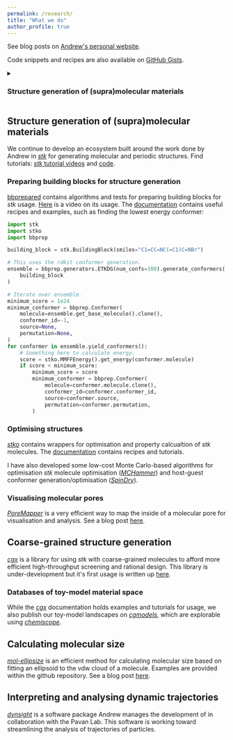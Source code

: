 ```yaml
---
permalink: /research/
title: "What we do"
author_profile: true
---
```


See blog posts on [Andrew's personal website](https://andrewtarzia.github.io/year-archive/).

Code snippets and recipes are also available on [GitHub Gists](https://gist.github.com/andrewtarzia).

<details>
   <summary>
      <h3> Structure generation of (supra)molecular materials </h3>
   </summary>
   <p>
      We continue to develop an ecosystem built around the work done by Andrew in <a href="https://github.com/lukasturcani/stk"><i>stk</i></a> for generating molecular and periodic structures. Find tutorials: <a href="https://www.youtube.com/watch?v=mPr9D7nCQ84&list=PLIWYdPQ9hLzVngMF8NOkiApMtgc_ZwZgO"><i>stk</i> tutorial videos</a> and <a href="https://github.com/andrewtarzia/stk-examples">code</a>.
   </p>
</details>



## Structure generation of (supra)molecular materials

We continue to develop an ecosystem built around the work done by Andrew in [<i>stk</i>](https://github.com/lukasturcani/stk) for generating molecular and periodic structures. Find tutorials: [<i>stk</i> tutorial videos](https://www.youtube.com/watch?v=mPr9D7nCQ84&list=PLIWYdPQ9hLzVngMF8NOkiApMtgc_ZwZgO) and [code](https://github.com/andrewtarzia/stk-examples).


### Preparing building blocks for structure generation

[bbprepared](https://github.com/andrewtarzia/bbprepared) contains algorithms and tests for preparing building blocks for <i>stk</i> usage. [Here](https://youtu.be/dbQwhlpf5Jc) is a video on its usage. The [documentation](https://bbprepared.readthedocs.io/en/latest/) contains useful recipes and examples, such as finding the lowest energy conformer:

```python
import stk
import stko
import bbprep

building_block = stk.BuildingBlock(smiles="C1=CC=NC(=C1)C=NBr")

# This uses the rdkit conformer generation.
ensemble = bbprep.generators.ETKDG(num_confs=100).generate_conformers(
    building_block
)

# Iterate over ensemble.
minimum_score = 1e24
minimum_conformer = bbprep.Conformer(
    molecule=ensemble.get_base_molecule().clone(),
    conformer_id=-1,
    source=None,
    permutation=None,
)
for conformer in ensemble.yield_conformers():
    # Something here to calculate energy.
    score = stko.MMFFEnergy().get_energy(conformer.molecule)
    if score < minimum_score:
        minimum_score = score
        minimum_conformer = bbprep.Conformer(
            molecule=conformer.molecule.clone(),
            conformer_id=conformer.conformer_id,
            source=conformer.source,
            permutation=conformer.permutation,
        )
```


### Optimising structures

[<i>stko</i>](https://github.com/JelfsMaterialsGroup/stko) contains wrappers for optimisation and property calcualtion of <i>stk</i> molecules.
The [documentation](https://stko-docs.readthedocs.io/) contains recipes and tutorials.

I have also developed some low-cost Monte Carlo-based algorithms for optimisation _stk_ molecule optimisation ([_MCHammer_](https://github.com/andrewtarzia/MCHammer)) and host-guest conformer generation/optimisation ([_SpinDry_](https://github.com/andrewtarzia/SpinDry)).

### Visualising molecular pores

[_PoreMapper_](https://github.com/andrewtarzia/PoreMapper) is a very efficient way to map the inside of a molecular pore for visualisation and analysis. See a blog post [here](https://andrewtarzia.github.io/posts/2021/11/poremapper-post/).


## Coarse-grained structure generation

[_cgx_](https://github.com/andrewtarzia/CGExplore) is a library for using _stk_ with coarse-grained molecules to afford more efficient high-throughput screening and rational design. This library is under-development but it's first usage is written up [here](https://chemrxiv.org/engage/chemrxiv/article-details/64c7aed1658ec5f7e57cf4d8).

### Databases of toy-model material space

While the [_cgx_](https://cgexplore.readthedocs.io/en/latest/) documentation holds examples and tutorials for usage, we also publish our toy-model landscapes on [_cgmodels_](https://cgmodels.readthedocs.io/en/latest/), which are explorable using [_chemiscope_](https://chemiscope.org).


## Calculating molecular size

[_mol-ellipsize_](https://github.com/andrewtarzia/mol-ellipsize) is an efficient method for calculating molecular size based on fitting an ellipsoid to the vdw cloud of a molecule. Examples are provided within the github repository. See a blog post [here](https://andrewtarzia.github.io/posts/2022/01/molellipsize-post/).

## Interpreting and analysing dynamic trajectories

[_dynsight_](https://github.com/GMPavanLab/dynsight) is a software package Andrew manages the development of in collaboration with the Pavan Lab.
This software is working toward streamlining the analysis of trajectories of particles.
